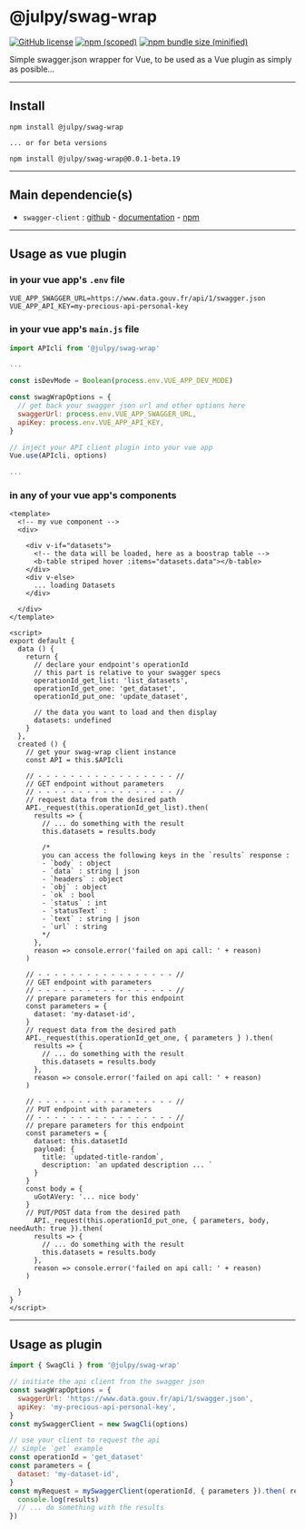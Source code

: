 
# @julpy/swag-wrap

[![GitHub license](https://img.shields.io/github/license/co-demos/swag-wrap)](https://github.com/co-demos/swag-wrap/blob/master/LICENSE) [![npm (scoped)](https://img.shields.io/npm/v/@julpy/swag-wrap.svg)](https://www.npmjs.com/package/@julpy/swag-wrap) [![npm bundle size (minified)](https://img.shields.io/bundlephobia/min/@julpy/swag-wrap.svg)](https://www.npmjs.com/package/@julpy/swag-wrap)

Simple swagger.json wrapper for Vue, to be used as a Vue plugin as simply as posible...

---------

## Install

```terminal
npm install @julpy/swag-wrap

... or for beta versions

npm install @julpy/swag-wrap@0.0.1-beta.19
```

---------

## Main dependencie(s)

- `swagger-client` : [github](https://github.com/swagger-api/swagger-js) - [documentation](https://github.com/swagger-api/swagger-js#readme) - [npm](https://www.npmjs.com/package/swagger-client)


---------

## Usage as vue plugin

### in your vue app's `.env` file

```env
VUE_APP_SWAGGER_URL=https://www.data.gouv.fr/api/1/swagger.json
VUE_APP_API_KEY=my-precious-api-personal-key
```

### in your vue app's `main.js` file

```js
import APIcli from '@julpy/swag-wrap'

...

const isDevMode = Boolean(process.env.VUE_APP_DEV_MODE)

const swagWrapOptions = {
  // get back your swagger json url and other options here
  swaggerUrl: process.env.VUE_APP_SWAGGER_URL,
  apiKey: process.env.VUE_APP_API_KEY,
}

// inject your API client plugin into your vue app
Vue.use(APIcli, options)

...

```

### in any of your vue app's components

```vue
<template>
  <!-- my vue component -->
  <div>

    <div v-if="datasets">
      <!-- the data will be loaded, here as a boostrap table -->
      <b-table striped hover :items="datasets.data"></b-table>
    </div>
    <div v-else>
      ... loading Datasets
    </div>

  </div>
</template>

<script>
export default {
  data () {
    return {
      // declare your endpoint's operationId
      // this part is relative to your swagger specs
      operationId_get_list: 'list_datasets',
      operationId_get_one: 'get_dataset',
      operationId_put_one: 'update_dataset',

      // the data you want to load and then display
      datasets: undefined
    }
  },
  created () {
    // get your swag-wrap client instance
    const API = this.$APIcli

    // - - - - - - - - - - - - - - - - - //
    // GET endpoint without parameters
    // - - - - - - - - - - - - - - - - - //
    // request data from the desired path
    API._request(this.operationId_get_list).then(
      results => {
        // ... do something with the result
        this.datasets = results.body

        /*
        you can access the following keys in the `results` response :
        - `body` : object
        - `data` : string | json
        - `headers` : object
        - `obj` : object
        - `ok` : bool
        - `status` : int
        - `statusText` :
        - `text` : string | json
        - `url` : string
        */
      },
      reason => console.error('failed on api call: ' + reason)
    )

    // - - - - - - - - - - - - - - - - - //
    // GET endpoint with parameters
    // - - - - - - - - - - - - - - - - - //
    // prepare parameters for this endpoint
    const parameters = {
      dataset: 'my-dataset-id',
    }
    // request data from the desired path
    API._request(this.operationId_get_one, { parameters } ).then(
      results => {
        // ... do something with the result
        this.datasets = results.body
      },
      reason => console.error('failed on api call: ' + reason)
    )

    // - - - - - - - - - - - - - - - - - //
    // PUT endpoint with parameters
    // - - - - - - - - - - - - - - - - - //
    // prepare parameters for this endpoint
    const parameters = {
      dataset: this.datasetId
      payload: {
        title: `updated-title-random`,
        description: `an updated description ... `
      }
    }
    const body = {
      uGotAVery: '... nice body'
    }
    // PUT/POST data from the desired path
      API._request(this.operationId_put_one, { parameters, body, needAuth: true }).then(
      results => {
        // ... do something with the result
        this.datasets = results.body
      },
      reason => console.error('failed on api call: ' + reason)
    )

  }
}
</script>
```

---------

## Usage as plugin

```js
import { SwagCli } from '@julpy/swag-wrap'

// initiate the api client from the swagger json
const swagWrapOptions = {
  swaggerUrl: 'https://www.data.gouv.fr/api/1/swagger.json',
  apiKey: 'my-precious-api-personal-key',
}
const mySwaggerClient = new SwagCli(options)

// use your client to request the api
// simple `get` example
const operationId = 'get_dataset'
const parameters = {
  dataset: 'my-dataset-id',
}
const myRequest = mySwaggerClient(operationId, { parameters }).then( results => {
  console.log(results)
  // ... do something with the results
})
```
